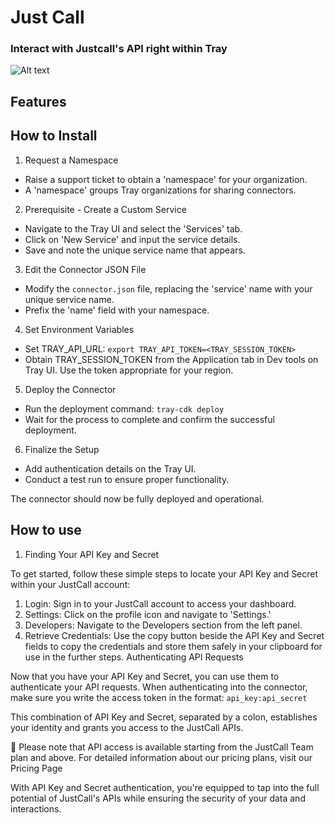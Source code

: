 # Just Call
### Interact with Justcall's API right within Tray

![Alt text](/metadata/1.png)

## Features



## How to Install

1. Request a Namespace
- Raise a support ticket to obtain a 'namespace' for your organization.
- A 'namespace' groups Tray organizations for sharing connectors.

2. Prerequisite - Create a Custom Service
- Navigate to the Tray UI and select the 'Services' tab.
- Click on 'New Service' and input the service details.
- Save and note the unique service name that appears.

3. Edit the Connector JSON File
- Modify the `connector.json` file, replacing the 'service' name with your unique service name.
- Prefix the 'name' field with your namespace.

4. Set Environment Variables
- Set TRAY_API_URL: ```export TRAY_API_TOKEN=<TRAY_SESSION_TOKEN>```
- Obtain TRAY_SESSION_TOKEN from the Application tab in Dev tools on Tray UI. Use the token appropriate for your region.

5. Deploy the Connector
- Run the deployment command: `tray-cdk deploy`
- Wait for the process to complete and confirm the successful deployment.

6. Finalize the Setup
- Add authentication details on the Tray UI.
- Conduct a test run to ensure proper functionality.

The connector should now be fully deployed and operational.

## How to use

1. Finding Your API Key and Secret

To get started, follow these simple steps to locate your API Key and Secret within your JustCall account:

1. Login: Sign in to your JustCall account to access your dashboard.
2. Settings: Click on the profile icon and navigate to 'Settings.'
3. Developers: Navigate to the Developers section from the left panel.
4. Retrieve Credentials: Use the copy button beside the API Key and Secret fields to copy the credentials and store them safely in your clipboard for use in the further steps.
Authenticating API Requests

Now that you have your API Key and Secret, you can use them to authenticate your API requests. When authenticating into the connector, make sure you write the access token in the format: `api_key:api_secret`

This combination of API Key and Secret, separated by a colon, establishes your identity and grants you access to the JustCall APIs.

📘
Please note that API access is available starting from the JustCall Team plan and above. For detailed information about our pricing plans, visit our Pricing Page

With API Key and Secret authentication, you're equipped to tap into the full potential of JustCall's APIs while ensuring the security of your data and interactions.

